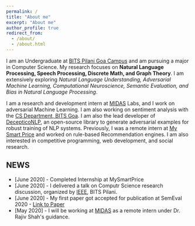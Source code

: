 ```yaml
---
permalink: /
title: "About me"
excerpt: "About me"
author_profile: true
redirect_from: 
  - /about/
  - /about.html
---
```


I am an Undergraduate at [BITS Pilani Goa Campus](https://www.bits-pilani.ac.in/Goa/index.aspx) and am pursuing a major in Computer Science. My research focuses on **Natural Language Processing, Speech Processing, Discrete Math, and Graph Theory**. I am extensively exploring *Natural Language Understanding, Adversarial Machine Learning, Computational Neuroscience, Semantic Evaluation, and Bias in Natural Language Processing*.

I am a research and development intern at [MIDAS](http://midas.iiitd.edu.in/) Labs, and I work on adversarial Machine Learning. I am  also working on sentiment analysis with the [CS Department, BITS Goa](https://www.bits-pilani.ac.in/goa/ComputerScienceInformationsSystems/ComputerScienceandInformationSystems). I am also the lead developer of [DecepticoNLP](https://github.com/SforAiDl/decepticonlp), an open-source library to generate adversarial examples for robust training of NLP systems. Previously, I was a remote intern at [My Smart Price](https://www.mysmartprice.com) and worked on rule-based Recommendation engines. I am also interested in competitive programming, web development, and social research.

## NEWS
* \[June 2020\] - Completed Internship at MySmartPrice
* \[June 2020\] - I delivered a talk on Computr Science research discussion, organized by [IEEE](https://www.bits-pilani.ac.in/goa/chapters), BITS Pilani.
* \[June 2020\] - My first paper got accepted for publication at SemEval 2020 - [Link to Paper](https://arxiv.org/abs/2006.00593)
* \[May 2020\]  - I will be working at [MIDAS](http://midas.iiitd.edu.in/team/Somesh-Kumar-Singh.html) as a remote intern under Dr. Rajiv Shah's guidance.